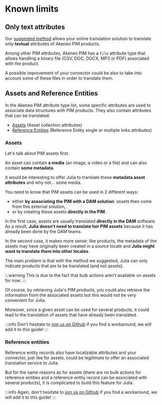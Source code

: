 # Known limits

## Only text attributes

Our [suggested method](step3-how-to-build-your-connector.html) allows your online translation solution to translate only **textual** attributes of Akeneo PIM products.

Among other PIM attributes, Akeneo PIM has a `file` attribute type that allows handling a binary file (CSV, DOC, DOCX, MP3 or PDF) associated with the product.

A possible improvement of your connector could be also to take into account some of these files in order to translate them.

## Assets and Reference Entities

In the Akeneo PIM attribute type list, some specific attributes are used to associate data structures with PIM products. They also contain attributes that can be translated:
* [Assets](https://help.akeneo.com/pim/serenity/articles/what-about-assets.html) (Asset collection attributes)
* [Reference Entities](https://help.akeneo.com/pim/serenity/articles/what-about-reference-entities.html) (Reference Entity single or multiple links attributes)

### Assets

Let's talk about PIM assets first.

An asset can contain **a media** (an image, a video or a file) and can also contain **some metadata**.

It would be interesting to offer Julia to translate these **metadata asset attributes** and why not... some media.

You need to know that PIM assets can be used in 2 different ways:
* either **by associating the PIM with a DAM solution**: assets then come from this external solution,
* or by creating these assets **directly in the PIM**.

In the first case, assets are usually translated **directly in the DAM** software. As a result, **Julia doesn't need to translate her PIM assets** because it has already been done by the DAM teams.

In the second case, it makes more sense: like products, the metadata of the assets may have originally been created in a source locale and **Julia might want to translate them into other locales**.

The main problem is that with the method we suggested, Julia can only indicate products that are to be translated (and not assets).

:::warning
This is due to the fact that bulk actions aren't available on assets for now.
:::

Of course, by retrieving Julia's PIM products, you could also retrieve the information from the associated assets but this would not be very convenient for Julia.

Moreover, since a given asset can be used for several products, it could lead to the translation of assets that have already been translated.

:::info
Don't hesitate to [join us on Github](https://github.com/akeneo/pim-api-docs) if you find a workaround, we will add it to this guide!
:::

### Reference entities

Reference entity records also have localizable attributes and your connector, just like for assets, could be legitimate to offer an associated translation service to Julia.

But for the same reasons as for assets (there are no bulk actions for reference entities and a reference entity record can be associated with several products), it is complicated to build this feature for Julia.

:::info
Again, don't hesitate to [join us on Github](https://github.com/akeneo/pim-api-docs) if you find a workaround, we will add it to this guide!
:::
